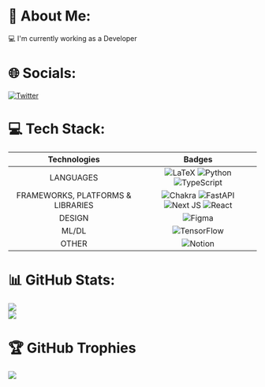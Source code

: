 # 💫 About Me:
💻 I'm currently working as a Developer

# 🌐 Socials:
[![Twitter](https://img.shields.io/badge/Twitter-%231DA1F2.svg?logo=Twitter&logoColor=white)](https://twitter.com/ltoppyl) 

# 💻 Tech Stack:
| Technologies | Badges |
| :---: | :---: |
|LANGUAGES|![LaTeX](https://img.shields.io/badge/latex-%23008080.svg?style=for-the-badge&logo=latex&logoColor=white) ![Python](https://img.shields.io/badge/python-3670A0?style=for-the-badge&logo=python&logoColor=ffdd54) ![TypeScript](https://img.shields.io/badge/typescript-%23007ACC.svg?style=for-the-badge&logo=typescript&logoColor=white)|
|FRAMEWORKS, PLATFORMS & LIBRARIES|![Chakra](https://img.shields.io/badge/chakra-%234ED1C5.svg?style=for-the-badge&logo=chakraui&logoColor=white) ![FastAPI](https://img.shields.io/badge/FastAPI-005571?style=for-the-badge&logo=fastapi) ![Next JS](https://img.shields.io/badge/Next-black?style=for-the-badge&logo=next.js&logoColor=white) ![React](https://img.shields.io/badge/react-%2320232a.svg?style=for-the-badge&logo=react&logoColor=%2361DAFB)|
|DESIGN|![Figma](https://img.shields.io/badge/figma-%23F24E1E.svg?style=for-the-badge&logo=figma&logoColor=white) |
|ML/DL|![TensorFlow](https://img.shields.io/badge/TensorFlow-%23FF6F00.svg?style=for-the-badge&logo=TensorFlow&logoColor=white)|
|OTHER|![Notion](https://img.shields.io/badge/Notion-%23000000.svg?style=for-the-badge&logo=notion&logoColor=white)|

<!--
| Technologies | Badges |
| :---: | :---: |
|LANGUAGES|![LaTeX](https://img.shields.io/badge/latex-%23008080.svg?style=for-the-badge&logo=latex&logoColor=white) ![Python](https://img.shields.io/badge/python-3670A0?style=for-the-badge&logo=python&logoColor=ffdd54) ![TypeScript](https://img.shields.io/badge/typescript-%23007ACC.svg?style=for-the-badge&logo=typescript&logoColor=white)|
|Hosting/SaaS|![Firebase](https://img.shields.io/badge/firebase-%23039BE5.svg?style=for-the-badge&logo=firebase) ![Vercel](https://img.shields.io/badge/vercel-%23000000.svg?style=for-the-badge&logo=vercel&logoColor=white)|
|FRAMEWORKS, PLATFORMS & LIBRARIES|![Chakra](https://img.shields.io/badge/chakra-%234ED1C5.svg?style=for-the-badge&logo=chakraui&logoColor=white) ![FastAPI](https://img.shields.io/badge/FastAPI-005571?style=for-the-badge&logo=fastapi) ![Next JS](https://img.shields.io/badge/Next-black?style=for-the-badge&logo=next.js&logoColor=white) ![React](https://img.shields.io/badge/react-%2320232a.svg?style=for-the-badge&logo=react&logoColor=%2361DAFB)|
|DESIGN|![Figma](https://img.shields.io/badge/figma-%23F24E1E.svg?style=for-the-badge&logo=figma&logoColor=white) |
|ML/DL|![TensorFlow](https://img.shields.io/badge/TensorFlow-%23FF6F00.svg?style=for-the-badge&logo=TensorFlow&logoColor=white)|
|OTHER|![ESLint](https://img.shields.io/badge/ESLint-4B3263?style=for-the-badge&logo=eslint&logoColor=white) ![Notion](https://img.shields.io/badge/Notion-%23000000.svg?style=for-the-badge&logo=notion&logoColor=white) ![Postman](https://img.shields.io/badge/Postman-FF6C37?style=for-the-badge&logo=postman&logoColor=white) ![Swagger](https://img.shields.io/badge/-Swagger-%23Clojure?style=for-the-badge&logo=swagger&logoColor=white)|
-->

# 📊 GitHub Stats:
![](https://github-readme-stats.vercel.app/api?username=ltoppyl&theme=dark&hide_border=true&include_all_commits=false&count_private=true)<br/>
![](https://github-readme-streak-stats.herokuapp.com/?user=ltoppyl&theme=dark&hide_border=true)<br/>

# 🏆 GitHub Trophies
![](https://github-profile-trophy.vercel.app/?username=ltoppyl&theme=dark&no-frame=true&no-bg=true&margin-w=4)
